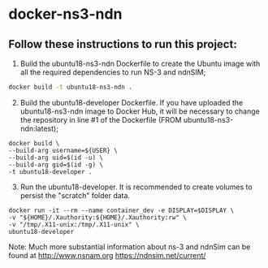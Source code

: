 docker-ns3-ndn
==============

## Follow these instructions to run this project:

1. Build the ubuntu18-ns3-ndn Dockerfile to create the Ubuntu image with all the required dependencies to run NS-3 and ndnSIM;

```bash
docker build -t ubuntu18-ns3-ndn .
```

2. Build the ubuntu18-developer Dockerfile. If you have uploaded the ubuntu18-ns3-ndn image to Docker Hub, it will be necessary to change the repository in line #1 of the Dockerfile (FROM ubuntu18-ns3-ndn:latest);

```shell
docker build \
--build-arg username=${USER} \
--build-arg uid=$(id -u) \
--build-arg gid=$(id -g) \
-t ubuntu18-developer .
```

3. Run the ubuntu18-developer. It is recommended to create volumes to persist the "scratch" folder data.
```
docker run -it --rm --name container_dev -e DISPLAY=$DISPLAY \
-v "${HOME}/.Xauthority:${HOME}/.Xauthority:rw" \
-v "/tmp/.X11-unix:/tmp/.X11-unix" \
ubuntu18-developer
```

Note:  Much more substantial information about ns-3 and ndnSim can be found at
http://www.nsnam.org
https://ndnsim.net/current/